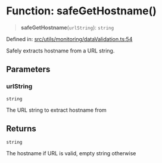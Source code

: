# Function: safeGetHostname()

> **safeGetHostname**(`urlString`): `string`

Defined in: [src/utils/monitoring/dataValidation.ts:54](https://github.com/Nick2bad4u/Uptime-Watcher/blob/8a1973382d5fe14c52996ecda381894eb7ecd4a6/src/utils/monitoring/dataValidation.ts#L54)

Safely extracts hostname from a URL string.

## Parameters

### urlString

`string`

The URL string to extract hostname from

## Returns

`string`

The hostname if URL is valid, empty string otherwise
